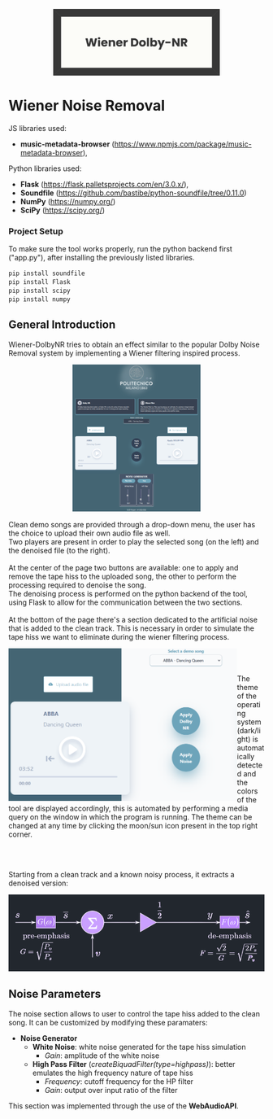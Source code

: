 <p align="center">
  <img src="/images/WienerDNR.png" width = 65% height = 65% object-fit = cover>
<p/>

# Wiener Noise Removal

JS libraries used: 
+ **music-metadata-browser** (https://www.npmjs.com/package/music-metadata-browser),

Python libraries used: 
+ **Flask** (https://flask.palletsprojects.com/en/3.0.x/),
+ **Soundfile** (https://github.com/bastibe/python-soundfile/tree/0.11.0)
+ **NumPy** (https://numpy.org/)
+ **SciPy** (https://scipy.org/)

### Project Setup
To make sure the tool works properly, run the python backend first ("app.py"), after installing the previously listed libraries.

```sh
pip install soundfile
pip install Flask
pip install scipy
pip install numpy
```

## General Introduction

Wiener-DolbyNR tries to obtain an effect similar to the popular Dolby Noise Removal system by implementing a Wiener filtering inspired process.<br/>

<p align="center">
  <img src="/images/WDNR_screenshot.png" width = 50% height = 40% object-fit = cover>
<p/>

Clean demo songs are provided through a drop-down menu, the user has the choice to upload their own audio file as well.<br/>
Two players are present in order to play the selected song (on the left) and the denoised file (to the right).<br/><br/>
At the center of the page two buttons are available: one to apply and remove the tape hiss to the uploaded song, the other to perform the processing required to denoise the song.<br/>
The denoising process is performed on the python backend of the tool, using Flask to allow for the communication between the two sections.<br/><br/>
At the bottom of the page there's a section dedicated to the artificial noise that is added to the clean track. This is necessary in order to 
simulate the tape hiss we want to eliminate during the wiener filtering process.

<p>
  <img align="left" src="images/dark-light_mode.png"  width = 450px height = 300px object-fit = cover>
  <br/>
  <br/>
  <br/>
  The theme of the operating system (dark/light) is automatically detected and the colors
  of the tool are displayed accordingly, this is automated by performing a media query on the window in which the program is running. 
  The theme can be changed at any time by clicking the moon/sun icon present in the top right corner.
</p>

<br clear="left"/>
<br clear="left"/>

Starting from a clean track and a known noisy process, it extracts a denoised version:

![wiener filtering scheme](/images/wienerfilter_scheme.png)

## Noise Parameters

The noise section allows to user to control the tape hiss added to the clean song.
It can be customized by modifying these paramaters:
+ **Noise Generator**
  - **White Noise**: white noise generated for the tape hiss simulation
    - *Gain*: amplitude of the white noise
  - **High Pass Filter** (*createBiquadFilter(type=highpass)*): better emulates the high frequency nature of tape hiss
    - *Frequency*: cutoff frequency for the HP filter
    - *Gain*: output over input ratio of the filter

This section was implemented through the use of the **WebAudioAPI**.
